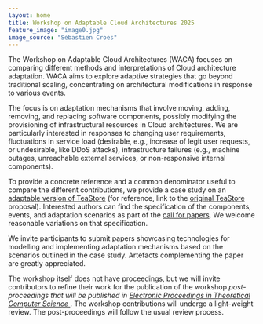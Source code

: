 ```yaml
---
layout: home
title: Workshop on Adaptable Cloud Architectures 2025
feature_image: "image0.jpg"
image_source: "Sébastien Croës"
---
```


The Workshop on Adaptable Cloud Architectures (WACA) focuses on comparing different methods and interpretations of Cloud architecture adaptation. WACA aims to explore adaptive strategies that go beyond traditional scaling, concentrating on architectural modifications in response to various events.

The focus is on adaptation mechanisms that involve moving, adding, removing, and replacing software components, possibly modifying the provisioning of infrastructural resources in Cloud architectures. We are particularly interested in responses to changing user requirements, fluctuations in service load (desirable, e.g., increase of legit user requests, or undesirable, like DDoS attacks), infrastructure failures (e.g., machine outages, unreachable external services, or non-responsive internal components).

To provide a concrete reference and a common denominator useful to compare the different contributions, we provide a case study on an [adaptable version of TeaStore]({{site.url}}/cfp/) (for reference, link to the [original TeaStore](https://ieeexplore.ieee.org/document/8526888) proposal). Interested authors can find the specification of the components, events, and adaptation scenarios as part of the [call for papers]({{site.url}}/cfp). We welcome reasonable variations on that specification.

We invite participants to submit papers showcasing technologies for modelling and implementing adaptation mechanisms based on the scenarios outlined in the case study. Artefacts complementing the paper are greatly appreciated.

The workshop itself does not have proceedings, but we will invite contributors to refine their work for the publication of the workshop <em>post-proceedings that will be published in <a href="https://about.eptcs.org/">Electronic Proceedings in Theoretical Computer Science
</a></em>. The workshop contributions will undergo a light-weight review. The post-proceedings will follow the usual review process.